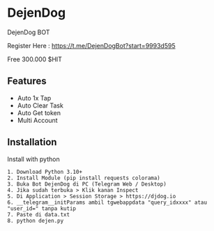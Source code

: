 
# DejenDog 
DejenDog BOT

Register Here : https://t.me/DejenDogBot?start=9993d595

Free 300.000 $HIT

## Features

- Auto 1x Tap
- Auto Clear Task
- Auto Get token
- Multi Account

## Installation

Install with python

    1. Download Python 3.10+
    2. Install Module (pip install requests colorama)
    3. Buka Bot DejenDog di PC (Telegram Web / Desktop)
    4. Jika sudah terbuka > Klik kanan Inspect
    5. Di Application > Session Storage > https://djdog.io
    6. __telegram__initParams ambil tgwebappdata "query_idxxxx" atau "user_id=" tanpa kutip 
    7. Paste di data.txt
    8. python dejen.py

 
